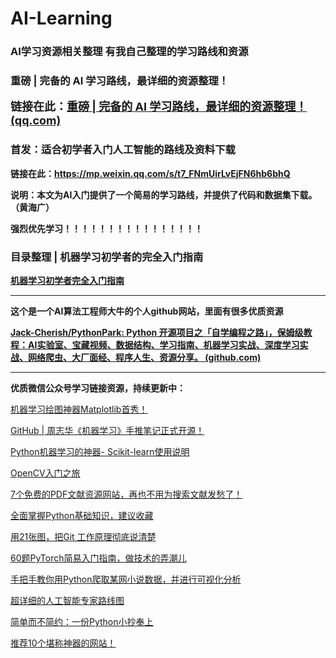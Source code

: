 # AI-Learning
### AI学习资源相关整理 有我自己整理的学习路线和资源

### 重磅 | 完备的 AI 学习路线，最详细的资源整理！

<font size = '4'>**链接在此：[重磅 | 完备的 AI 学习路线，最详细的资源整理！ (qq.com)](https://mp.weixin.qq.com/s/yuUDCKt_lvI2Rl_7tt3ZBQ)**</font>

### 首发：适合初学者入门人工智能的路线及资料下载

**链接在此：https://mp.weixin.qq.com/s/t7_FNmUirLvEjFN6hb6bhQ**

**说明：本文为AI入门提供了一个简易的学习路线，并提供了代码和数据集下载。（黄海广）**

**强烈优先学习！！！！！！！！！！！！！！！！**

### 目录整理 | 机器学习初学者的完全入门指南

**[机器学习初学者完全入门指南](https://mp.weixin.qq.com/s/qCUquuI3tJEtY9fMBJz_GA)**

----

**这个是一个AI算法工程师大牛的个人github网站，里面有很多优质资源**

**[Jack-Cherish/PythonPark: Python 开源项目之「自学编程之路」，保姆级教程：AI实验室、宝藏视频、数据结构、学习指南、机器学习实战、深度学习实战、网络爬虫、大厂面经、程序人生、资源分享。 (github.com)](https://github.com/Jack-Cherish/PythonPark)**

---

**优质微信公众号学习链接资源，持续更新中：**

[机器学习绘图神器Matplotlib首秀！](https://mp.weixin.qq.com/s/WvGloPceu0utEove0TpPXA)

[GitHub | 周志华《机器学习》手推笔记正式开源！](https://mp.weixin.qq.com/s/UxajUPwj-eaCMx-5fkqbeQ)

[Python机器学习的神器- Scikit-learn使用说明](https://mp.weixin.qq.com/s/Nh_YWBMmHNOe5Qddsp8HQg)

[OpenCV入门之旅](https://mp.weixin.qq.com/s/c_6RSWXDRgRhTlux1g6yvg)

[7个免费的PDF文献资源网站，再也不用为搜索文献发愁了！](https://mp.weixin.qq.com/s/cCNm92mpZ0UKLUFc8o-caQ)

[全面掌握Python基础知识，建议收藏](https://mp.weixin.qq.com/s/cVlZxnY0uPVieNPxMuGqbQ)

[用21张图，把Git 工作原理彻底说清楚](https://mp.weixin.qq.com/s/fqX7PeV0qU9Bx4tk75Qe5Q)

[60题PyTorch简易入门指南，做技术的弄潮儿](https://mp.weixin.qq.com/s/HM5dynrn4OECltkq9cHYKQ)

[手把手教你用Python爬取某网小说数据，并进行可视化分析](https://mp.weixin.qq.com/s/rtGgi3-bm-B6NTQt3JiTFA)

[超详细的人工智能专家路线图](https://mp.weixin.qq.com/s/EzSl6AsNrIn0ICQBkuyjIg)

[简单而不简约：一份Python小抄奉上](https://mp.weixin.qq.com/s/ftMN6x8VCYTM7H_WfIeGog)

[推荐10个堪称神器的网站！](https://mp.weixin.qq.com/s/jJvWqS4TG9Tq0WB86nb9Ng)

